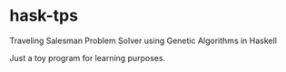 # hask-tps
Traveling Salesman Problem Solver using Genetic Algorithms in Haskell

Just a toy program for learning purposes.
